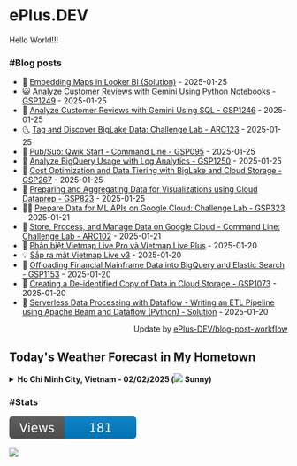 # ePlus.DEV

Hello World!!!

### #Blog posts

- 🧰 [Embedding Maps in Looker BI &lpar;Solution&rpar;](https://eplus.dev/embedding-maps-in-looker-bi-solution) - 2025-01-25 
- 😺 [Analyze Customer Reviews with Gemini Using Python Notebooks - GSP1249](https://eplus.dev/analyze-customer-reviews-with-gemini-using-python-notebooks-gsp1249) - 2025-01-25 
- 🗽 [Analyze Customer Reviews with Gemini Using SQL - GSP1246](https://eplus.dev/analyze-customer-reviews-with-gemini-using-sql-gsp1246) - 2025-01-25 
- 🌜 [Tag and Discover BigLake Data: Challenge Lab - ARC123](https://eplus.dev/tag-and-discover-biglake-data-challenge-lab-arc123) - 2025-01-25 
- 📝 [Pub/Sub: Qwik Start - Command Line - GSP095](https://eplus.dev/pubsub-qwik-start-command-line-gsp095) - 2025-01-25 
- 🚀 [Analyze BigQuery Usage with Log Analytics - GSP1250](https://eplus.dev/analyze-bigquery-usage-with-log-analytics-gsp1250) - 2025-01-25 
- 💼 [Cost Optimization and Data Tiering with BigLake and Cloud Storage - GSP267](https://eplus.dev/cost-optimization-and-data-tiering-with-biglake-and-cloud-storage-gsp267) - 2025-01-25 
- 🦣 [Preparing and Aggregating Data for Visualizations using Cloud Dataprep - GSP823](https://eplus.dev/preparing-and-aggregating-data-for-visualizations-using-cloud-dataprep-gsp823) - 2025-01-25 
- 👨‍🏫 [Prepare Data for ML APIs on Google Cloud: Challenge Lab - GSP323](https://eplus.dev/prepare-data-for-ml-apis-on-google-cloud-challenge-lab-gsp323) - 2025-01-21 
- 🔭 [Store, Process, and Manage Data on Google Cloud - Command Line: Challenge Lab - ARC102](https://eplus.dev/store-process-and-manage-data-on-google-cloud-command-line-challenge-lab-arc102) - 2025-01-21 
- 🤡 [Phân biệt Vietmap Live Pro và Vietmap Live Plus](https://eplus.dev/phan-biet-vietmap-live-pro-va-vietmap-live-plus) - 2025-01-20 
- 💡 [Sắp ra mắt Vietmap Live v3](https://eplus.dev/sap-ra-mat-vietmap-live-v3) - 2025-01-20 
- 🦣 [Offloading Financial Mainframe Data into BigQuery and Elastic Search - GSP1153](https://eplus.dev/offloading-financial-mainframe-data-into-bigquery-and-elastic-search-gsp1153) - 2025-01-20 
- 💪 [Creating a De-identified Copy of Data in Cloud Storage - GSP1073](https://eplus.dev/creating-a-de-identified-copy-of-data-in-cloud-storage-gsp1073) - 2025-01-20 
- 🤡 [Serverless Data Processing with Dataflow - Writing an ETL Pipeline using Apache Beam and Dataflow &lpar;Python&rpar; - Solution](https://eplus.dev/serverless-data-processing-with-dataflow-writing-an-etl-pipeline-using-apache-beam-and-dataflow-python-solution) - 2025-01-20 


<div align="right">
    Update by <a target="_blank" href="https://github.com/ePlus-DEV/blog-post-workflow">ePlus-DEV/blog-post-workflow</a>
</div>


## Today's Weather Forecast in My Hometown



<details>
    <summary><b>Ho Chi Minh City, Vietnam - 02/02/2025 (<img src="https://cdn.weatherapi.com/weather/64x64/day/113.png" width="25" /> Sunny)</b>
    </summary>

    
<table>
    <tr>
        <th>Hour</th>
        <td>00:00</td><td>01:00</td><td>02:00</td><td>03:00</td><td>04:00</td><td>05:00</td><td>06:00</td><td>07:00</td><td>08:00</td><td>09:00</td><td>10:00</td><td>11:00</td><td>12:00</td><td>13:00</td><td>14:00</td><td>15:00</td><td>16:00</td><td>17:00</td><td>18:00</td><td>19:00</td><td>20:00</td><td>21:00</td><td>22:00</td><td>23:00</td>
    </tr>
    <tr>
        <th>Weather</th>
        <td><img src="https://cdn.weatherapi.com/weather/64x64/night/113.png"></img></td><td><img src="https://cdn.weatherapi.com/weather/64x64/night/113.png"></img></td><td><img src="https://cdn.weatherapi.com/weather/64x64/night/113.png"></img></td><td><img src="https://cdn.weatherapi.com/weather/64x64/night/113.png"></img></td><td><img src="https://cdn.weatherapi.com/weather/64x64/night/113.png"></img></td><td><img src="https://cdn.weatherapi.com/weather/64x64/night/116.png"></img></td><td><img src="https://cdn.weatherapi.com/weather/64x64/night/113.png"></img></td><td><img src="https://cdn.weatherapi.com/weather/64x64/day/113.png"></img></td><td><img src="https://cdn.weatherapi.com/weather/64x64/day/113.png"></img></td><td><img src="https://cdn.weatherapi.com/weather/64x64/day/113.png"></img></td><td><img src="https://cdn.weatherapi.com/weather/64x64/day/113.png"></img></td><td><img src="https://cdn.weatherapi.com/weather/64x64/day/113.png"></img></td><td><img src="https://cdn.weatherapi.com/weather/64x64/day/113.png"></img></td><td><img src="https://cdn.weatherapi.com/weather/64x64/day/113.png"></img></td><td><img src="https://cdn.weatherapi.com/weather/64x64/day/113.png"></img></td><td><img src="https://cdn.weatherapi.com/weather/64x64/day/113.png"></img></td><td><img src="https://cdn.weatherapi.com/weather/64x64/day/113.png"></img></td><td><img src="https://cdn.weatherapi.com/weather/64x64/day/113.png"></img></td><td><img src="https://cdn.weatherapi.com/weather/64x64/night/113.png"></img></td><td><img src="https://cdn.weatherapi.com/weather/64x64/night/113.png"></img></td><td><img src="https://cdn.weatherapi.com/weather/64x64/night/113.png"></img></td><td><img src="https://cdn.weatherapi.com/weather/64x64/night/113.png"></img></td><td><img src="https://cdn.weatherapi.com/weather/64x64/night/113.png"></img></td><td><img src="https://cdn.weatherapi.com/weather/64x64/night/113.png"></img></td>
    </tr>
    <tr>
        <th>Condition</th>
        <td width="200px">Clear </td><td width="200px">Clear </td><td width="200px">Clear </td><td width="200px">Clear </td><td width="200px">Clear </td><td width="200px">Partly cloudy</td><td width="200px">Clear </td><td width="200px">Sunny</td><td width="200px">Sunny</td><td width="200px">Sunny</td><td width="200px">Sunny</td><td width="200px">Sunny</td><td width="200px">Sunny</td><td width="200px">Sunny</td><td width="200px">Sunny</td><td width="200px">Sunny</td><td width="200px">Sunny</td><td width="200px">Sunny</td><td width="200px">Clear </td><td width="200px">Clear </td><td width="200px">Clear </td><td width="200px">Clear </td><td width="200px">Clear </td><td width="200px">Clear </td>
    </tr>
    <tr>
        <th>Temperature</th>
        <td>23.5 °C</td><td>23.1 °C</td><td>22.7 °C</td><td>22.4 °C</td><td>22.1 °C</td><td>22 °C</td><td>21.7 °C</td><td>22.5 °C</td><td>24.6 °C</td><td>27.1 °C</td><td>29.7 °C</td><td>31.6 °C</td><td>33.2 °C</td><td>34.1 °C</td><td>34.6 °C</td><td>35.1 °C</td><td>33.9 °C</td><td>31.1 °C</td><td>27.2 °C</td><td>26 °C</td><td>25.2 °C</td><td>25 °C</td><td>24.9 °C</td><td>24.7 °C</td>
    </tr>
    <tr>
        <th>Wind</th>
        <td>10.8 kph</td><td>10.1 kph</td><td>8.6 kph</td><td>6.8 kph</td><td>5 kph</td><td>5 kph</td><td>2.9 kph</td><td>2.2 kph</td><td>2.5 kph</td><td>1.8 kph</td><td>2.2 kph</td><td>2.9 kph</td><td>2.9 kph</td><td>4 kph</td><td>4 kph</td><td>1.8 kph</td><td>7.9 kph</td><td>16.6 kph</td><td>18.4 kph</td><td>18.4 kph</td><td>16.6 kph</td><td>14 kph</td><td>12.2 kph</td><td>11.5 kph</td>
    </tr>
</table>


<div align="right">
    Updated at: 2025-02-01T22:41:39Z - by <a target="_blank"
        href="https://github.com/ePlus-DEV/weather-forecast">ePlus-DEV/weather-forecast</a>
</div>
</details>


### #Stats

[![Image of counter](https://github.com/ePlus-DEV/view-counter/blob/main/svg/685088620/badge.svg)](https://github.com/ePlus-DEV/view-counter/blob/main/readme/685088620/week.md)

![](https://komarev.com/ghpvc/?username=ePlus-DEV&style=for-the-badge)
